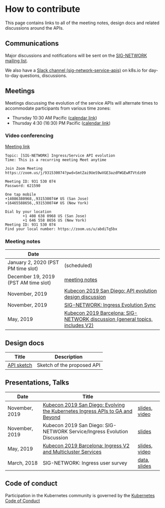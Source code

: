 <!--
Copyright 2019 The Kubernetes Authors.

Licensed under the Apache License, Version 2.0 (the "License");
you may not use this file except in compliance with the License.
You may obtain a copy of the License at

     http://www.apache.org/licenses/LICENSE-2.0

Unless required by applicable law or agreed to in writing, software
distributed under the License is distributed on an "AS IS" BASIS,
WITHOUT WARRANTIES OR CONDITIONS OF ANY KIND, either express or implied.
See the License for the specific language governing permissions and
limitations under the License.
-->

# How to contribute

This page contains links to all of the meeting notes, design docs and related
discussions around the APIs.

## Communications

Major discussions and notifications will be sent on the [SIG-NETWORK mailing
list][signetg].

We also have a [Slack channel (sig-network-service-apis)][slack] on k8s.io for day-to-day
questions, discussions.

[signetg]: https://groups.google.com/forum/#!forum/kubernetes-sig-network
[slack]: https://kubernetes.slack.com/archives/CR0H13KGA

## Meetings

Meetings discussing the evolution of the service APIs will alternate times to
accommodate participants from various time zones:

* Thursday 10:30 AM Pacific ([calendar link][cal-meeting-am])
* Thursday  4:30 (16:30) PM Pacific ([calendar link][cal-meeting-pm])

[cal-meeting-am]: https://calendar.google.com/event?action=TEMPLATE&tmeid=M21yb3U1YTcwbzJwdG0zN3IwMXFnZmg5ZDBfMjAyMDAxMTZUMTgzMDAwWiBzbGpwY3NsNzR2Zmhla292Y2NiMWZzdGxqY0Bn&tmsrc=sljpcsl74vfhekovccb1fstljc%40group.calendar.google.com&scp=ALL
[cal-meeting-pm]: https://calendar.google.com/event?action=TEMPLATE&tmeid=NmE1YXFtaHMzbzdsc3RyaDlzdDBta2NnZjdfMjAyMDAxMzFUMDAzMDAwWiBzbGpwY3NsNzR2Zmhla292Y2NiMWZzdGxqY0Bn&tmsrc=sljpcsl74vfhekovccb1fstljc%40group.calendar.google.com&scp=ALL

### Video conferencing

[meeting]: https://zoom.us/j/931530074?pwd=SmtZai9UeS9wVGE3azdFWGEwRTVtdz09

[Meeting link][meeting]

```
Topic: [SIG-NETWORK] Ingress/Service API evolution
Time: This is a recurring meeting Meet anytime

Join Zoom Meeting
https://zoom.us/j/931530074?pwd=SmtZai9UeS9wVGE3azdFWGEwRTVtdz09

Meeting ID: 931 530 074
Password: 621590

One tap mobile
+14086380968,,931530074# US (San Jose)
+16465588656,,931530074# US (New York)

Dial by your location
        +1 408 638 0968 US (San Jose)
        +1 646 558 8656 US (New York)
Meeting ID: 931 530 074
Find your local number: https://zoom.us/u/abdiTq5bx
```

### Meeting notes

| Date                                 |    |
|--------------------------------------|----|
| January 2, 2020 (PST PM time slot)   | (scheduled) |
| December 19, 2019 (PST AM time slot) | [meeting notes][meeting-notes] |
| November, 2019                       | [Kubecon 2019 San Diego: API evolution design discussion][kubecon-2019-na-design-discussion] |
| November, 2019                       | [SIG-NETWORK: Ingress Evolution Sync][sig-net-2019-11-sync] |
| May, 2019                            | [Kubecon 2019 Barcelona: SIG-NETWORK discussion (general topics, includes V2)][kubecon-2019-eu-discussion] |

[kubecon-2019-na-design-discussion]: https://docs.google.com/document/d/1l_SsVPLMBZ7lm_T4u7ZDBceTTUY71-iEQUPWeOdTAxM/preview
[kubecon-2019-eu-discussion]: https://docs.google.com/document/d/1n8AaDiPXyZHTosm1dscWhzpbcZklP3vd11fA6L6ajlY/preview
[sig-net-2019-11-sync]: https://docs.google.com/document/d/1AqBaxNX0uS0fb_fSpVL9c8TmaSP7RYkWO8U_SdJH67k/preview
[meeting-notes]: https://docs.google.com/document/d/1eg-YjOHaQ7UD28htdNxBR3zufebozXKyI28cl2E11tU/edit

## Design docs

| Title | Description |
|-------|-------------|
| [API sketch][api-sketch] | Sketch of the proposed API |

[api-sketch]:  https://docs.google.com/document/d/1BxYbDovMwnEqe8lj8JwHo8YxHAt3oC7ezhlFsG_tyag

## Presentations, Talks

| Date           | Title |    |
|----------------|-------|----|
| November, 2019 | [Kubecon 2019 San Diego: Evolving the Kubernetes Ingress APIs to GA and Beyond][2019-kubecon-na-slides] | [slides][2019-kubecon-na-slides], [video][2019-kubecon-na-video]|
| November, 2019 | Kubecon 2019 San Diego: SIG-NETWORK Service/Ingress Evolution Discussion | [slides][2019-kubecon-na-community-slides] |
| May, 2019      | [Kubecon 2019 Barcelona: Ingress V2 and Multicluster Services][2019-kubecon-eu] | [slides][2019-kubecon-eu-slides], [video][2019-kubecon-eu-video]|
| March, 2018    | SIG-NETWORK: Ingress user survey | [data][survey-data], [slides][survey-slides] |

[2019-kubecon-na]: https://kccncna19.sched.com/event/UaYG/evolving-the-kubernetes-ingress-apis-to-ga-and-beyond-christopher-m-luciano-ibm-bowei-du-google
[2019-kubecon-na-slides]: https://static.sched.com/hosted_files/kccncna19/a5/Kubecon%20San%20Diego%202019%20-%20Evolving%20the%20Kubernetes%20Ingress%20APIs%20to%20GA%20and%20Beyond%20%5BPUBLIC%5D.pdf
[2019-kubecon-na-video]: https://www.youtube.com/watch?v=cduG0FrjdJA
[2019-kubecon-eu]: https://kccnceu19.sched.com/event/MPb6/ingress-v2-and-multicluster-services-rohit-ramkumar-bowei-du-google
[2019-kubecon-eu-slides]: https://static.sched.com/hosted_files/kccnceu19/97/%5Bwith%20speaker%20notes%5D%20Kubecon%20EU%202019_%20Ingress%20V2%20%26%20Multi-Cluster%20Services.pdf
[2019-kubecon-eu-video]: https://www.youtube.com/watch?v=Ne9UJL6irXY&t=1s
[survey-data]: https://github.com/bowei/k8s-ingress-survey-2018
[survey-slides]: https://github.com/bowei/k8s-ingress-survey-2018/blob/master/survey.pdf
[2019-kubecon-na-community-slides]: https://docs.google.com/presentation/d/1s0scrQCCFLJMVjjGXGQHoV6_4OIZkaIGjwj4wpUUJ7M

## Code of conduct

Participation in the Kubernetes community is governed by the [Kubernetes Code of
Conduct](https://github.com/kubernetes/community/blob/master/code-of-conduct.md)
